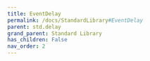 ```yaml
---
title: EventDelay
permalink: /docs/StandardLibrary#EventDelay
parent: std.delay
grand_parent: Standard Library
has_children: False
nav_order: 2
---
```

